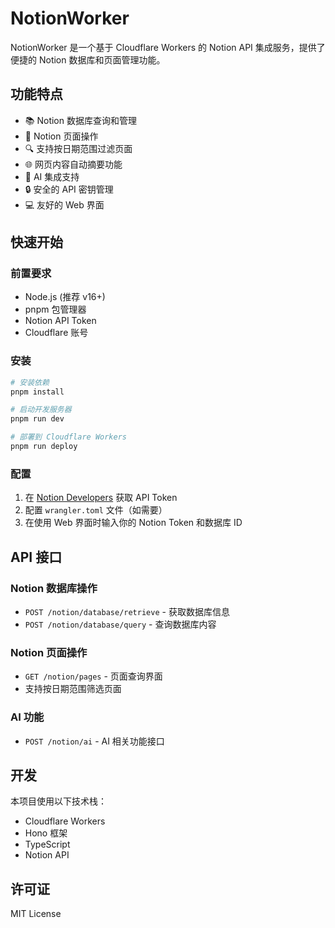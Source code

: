 # NotionWorker

NotionWorker 是一个基于 Cloudflare Workers 的 Notion API 集成服务，提供了便捷的 Notion 数据库和页面管理功能。

## 功能特点

- 📚 Notion 数据库查询和管理
- 📝 Notion 页面操作
- 🔍 支持按日期范围过滤页面
- 🌐 网页内容自动摘要功能
- 🤖 AI 集成支持
- 🔒 安全的 API 密钥管理
- 💻 友好的 Web 界面

## 快速开始

### 前置要求

- Node.js (推荐 v16+)
- pnpm 包管理器
- Notion API Token
- Cloudflare 账号

### 安装

```bash
# 安装依赖
pnpm install

# 启动开发服务器
pnpm run dev

# 部署到 Cloudflare Workers
pnpm run deploy
```

### 配置

1. 在 [Notion Developers](https://developers.notion.com/) 获取 API Token
2. 配置 `wrangler.toml` 文件（如需要）
3. 在使用 Web 界面时输入你的 Notion Token 和数据库 ID

## API 接口

### Notion 数据库操作

- `POST /notion/database/retrieve` - 获取数据库信息
- `POST /notion/database/query` - 查询数据库内容

### Notion 页面操作

- `GET /notion/pages` - 页面查询界面
- 支持按日期范围筛选页面

### AI 功能

- `POST /notion/ai` - AI 相关功能接口

## 开发

本项目使用以下技术栈：

- Cloudflare Workers
- Hono 框架
- TypeScript
- Notion API

## 许可证

MIT License 